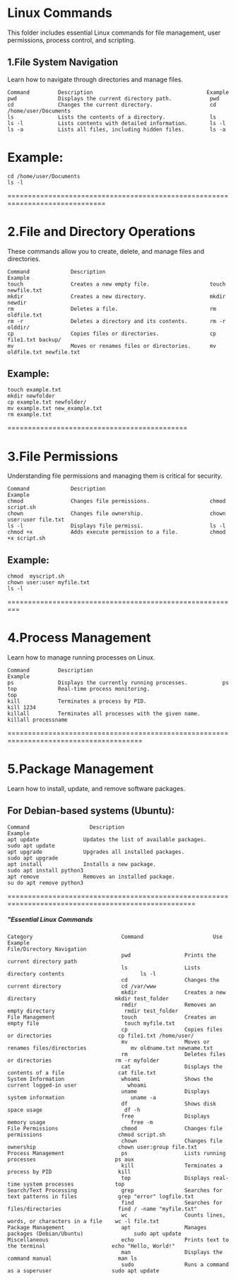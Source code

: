  # Linux Commands  
 This folder includes essential Linux commands for file management, user permissions, process control, and scripting.  
 
 ## 1.File System Navigation
 Learn how to navigate through directories and manage files.


    Command     	Description	                                   Example
    pwd	            Displays the current directory path.	        pwd
    cd	            Changes the current directory.	                cd /home/user/Documents
    ls	            Lists the contents of a directory.	            ls
    ls -l	        Lists contents with detailed information.	    ls -l
    ls -a	        Lists all files, including hidden files.	    ls -a
  # Example:
    cd /home/user/Documents
    ls -l

==============================================================================    
# 2.File and Directory Operations
These commands allow you to create, delete, and manage files and directories.

    Command	            Description	                                    Example
    touch	            Creates a new empty file.	                touch newfile.txt
    mkdir	            Creates a new directory.	                mkdir newdir
    rm	                Deletes a file.	                            rm oldfile.txt
    rm -r	            Deletes a directory and its contents.	    rm -r olddir/
    cp	                Copies files or directories.	            cp file1.txt backup/
    mv	                Moves or renames files or directories.	    mv oldfile.txt newfile.txt

## Example:
    touch example.txt
    mkdir newfolder
    cp example.txt newfolder/
    mv example.txt new_example.txt
    rm example.txt
============================================
# 3.File Permissions
Understanding file permissions and managing them is critical for security.


    Command	            Description	                                Example
    chmod	            Changes file permissions.	                chmod  script.sh
    chown	            Changes file ownership.    	                chown user:user file.txt
    ls -l	            Displays file permissi.                     ls -l
    chmod +x	        Adds execute permission to a file.	        chmod +x script.sh
     
## Example:
    chmod  myscript.sh
    chown user:user myfile.txt
    ls -l
=========================================================
# 4.Process Management
Learn how to manage running processes on Linux.


    Command	        Description                                     	Example
    ps	            Displays the currently running processes.	        ps
    top	            Real-time process monitoring.	                    top
    kill	        Terminates a process by PID.	                    kill 1234
    killall	        Terminates all processes with the given name.	    killall processname

=======================================================================================

# 5.Package Management 
Learn how to install, update, and remove software packages.

## For Debian-based systems (Ubuntu):

    Command	                  Description	                                Example
    apt update    	        Updates the list of available packages.	        sudo apt update
    apt upgrade         	Upgrades all installed packages.	            sudo apt upgrade
    apt install	            Installs a new package.	                        sudo apt install python3
    apt remove	            Removes an installed package.	                su do apt remove python3
====================================================================================================
 
 ##### "Essential Linux Commands ############
 
    Category            	            Command	                     Use	                                 Example
    File/Directory Navigation
    	                                pwd     	        Prints the current directory path	
                                        ls	                Lists directory contents	                    ls -l
                                        cd	                Changes the current directory	                cd /var/www
                                        mkdir	            Creates a new directory	                        mkdir test_folder
                                        rmdir	            Removes an empty directory	                    rmdir test_folder
    File Management             	    touch	            Creates an empty file	                        touch myfile.txt
                                        cp	                Copies files or directories	                    cp file1.txt /home/user/
                                        mv	                Moves or renames files/directories	            mv oldname.txt newname.txt
                                        rm	                Deletes files or directories	                rm -r myfolder
                                        cat	                Displays the contents of a file	                cat file.txt
    System Information	                whoami	            Shows the current logged-in user	            whoami
                                        uname	            Displays system information	                    uname -a
                                        df	                Shows disk space usage                         	df -h
                                        free	            Displays memory usage	                        free -m
    File Permissions                	chmod	            Changes file permissions	                    chmod script.sh
                                        chown	            Changes file ownership	                        chown user:group file.txt
    Process Management	                ps	                Lists running processes	                        ps aux
                                        kill	            Terminates a process by PID	                    kill 
                                        top	                Displays real-time system processes	            top
    Search/Text Processing	            grep	            Searches for text patterns in files         	grep "error" logfile.txt
                                        find	            Searches for files/directories              	find / -name "myfile.txt"
                                        wc	                Counts lines, words, or characters in a file    wc -l file.txt
    Package Management	                apt	                Manages packages (Debian/Ubuntu)	            sudo apt update
    Miscellaneous	                    echo	            Prints text to the terminal	                    echo "Hello, World!"
                                        man	                Displays the command manual	                    man ls
                                        sudo	            Runs a command as a superuser	                sudo apt update